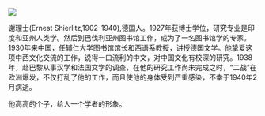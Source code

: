 ![](https://s2.loli.net/2022/08/14/hOiEMU1B85axbrl.gif)

谢理士(Ernest Shierlitz,1902-1940),德国人。1927年获博士学位，研究专业是印度和亚州人类学。然后到巴伐利亚州图书馆工作，成为了一名图书馆学的专家。1930年来中国，任辅仁大学图书馆馆长和西语系教授，讲授德国文学。他挚爱这项中西文化交流的工作，说得一口流利的中文，对中国文化有校深的研究。1938年，赴巴黎从事汉学和法国文学的调查，在他的研究工作尚未完成之时，“二战”在欧洲爆发，不仅打乱了他的工作，而且使他的身体受到严重感染，不幸于1940年2月病逝。

他高高的个子，给人一个学者的形象。